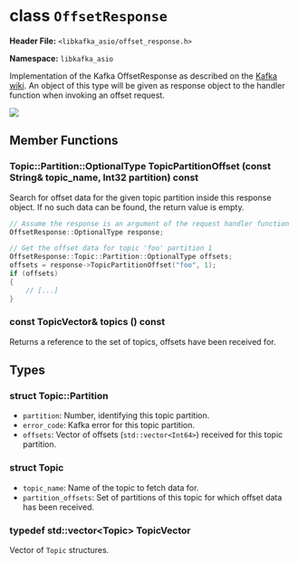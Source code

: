 
class `OffsetResponse`
======================

**Header File:** `<libkafka_asio/offset_response.h>`

**Namespace:** `libkafka_asio`

Implementation of the Kafka OffsetResponse as described on the 
[Kafka wiki](https://cwiki.apache.org/confluence/display/KAFKA/A+Guide+To+The+Kafka+Protocol#AGuideToTheKafkaProtocol-OffsetResponse).
An object of this type will be given as response object to the handler function
when invoking an offset request.

<img src="http://yuml.me/diagram/nofunky;scale:80/class/
[OffsetResponse]++-*[Topic], 
[Topic]++-*[Topic::Partition]" 
/>

Member Functions
----------------

### Topic::Partition::OptionalType **TopicPartitionOffset** (const String& topic_name, Int32 partition) const

Search for offset data for the given topic partition inside this response 
object. If no such data can be found, the return value is empty.

```cpp
// Assume the response is an argument of the request handler function
OffsetResponse::OptionalType response;

// Get the offset data for topic 'foo' partition 1
OffsetResponse::Topic::Partition::OptionalType offsets;
offsets = response->TopicPartitionOffset("foo", 1);
if (offsets)
{
    // [...]
}
```

### const TopicVector& **topics** () const

Returns a reference to the set of topics, offsets have been received for.

Types
-----

### struct **Topic::Partition**

+ `partition`:
   Number, identifying this topic partition.
+ `error_code`:
   Kafka error for this topic partition.
+ `offsets`:
   Vector of offsets (`std::vector<Int64>`) received for this topic partition.
   
### struct **Topic**

+ `topic_name`:
   Name of the topic to fetch data for.
+ `partition_offsets`:
   Set of partitions of this topic for which offset data has been received.

### typedef std::vector<Topic\> **TopicVector**

Vector of `Topic` structures.
